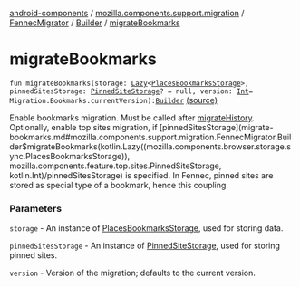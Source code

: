 [android-components](../../../index.md) / [mozilla.components.support.migration](../../index.md) / [FennecMigrator](../index.md) / [Builder](index.md) / [migrateBookmarks](./migrate-bookmarks.md)

# migrateBookmarks

`fun migrateBookmarks(storage: `[`Lazy`](https://kotlinlang.org/api/latest/jvm/stdlib/kotlin/-lazy/index.html)`<`[`PlacesBookmarksStorage`](../../../mozilla.components.browser.storage.sync/-places-bookmarks-storage/index.md)`>, pinnedSitesStorage: `[`PinnedSiteStorage`](../../../mozilla.components.feature.top.sites/-pinned-site-storage/index.md)`? = null, version: `[`Int`](https://kotlinlang.org/api/latest/jvm/stdlib/kotlin/-int/index.html)` = Migration.Bookmarks.currentVersion): `[`Builder`](index.md) [(source)](https://github.com/mozilla-mobile/android-components/blob/master/components/support/migration/src/main/java/mozilla/components/support/migration/FennecMigrator.kt#L299)

Enable bookmarks migration. Must be called after [migrateHistory](migrate-history.md).
Optionally, enable top sites migration, if [pinnedSitesStorage](migrate-bookmarks.md#mozilla.components.support.migration.FennecMigrator.Builder$migrateBookmarks(kotlin.Lazy((mozilla.components.browser.storage.sync.PlacesBookmarksStorage)), mozilla.components.feature.top.sites.PinnedSiteStorage, kotlin.Int)/pinnedSitesStorage) is specified.
In Fennec, pinned sites are stored as special type of a bookmark, hence this coupling.

### Parameters

`storage` - An instance of [PlacesBookmarksStorage](../../../mozilla.components.browser.storage.sync/-places-bookmarks-storage/index.md), used for storing data.

`pinnedSitesStorage` - An instance of [PinnedSiteStorage](../../../mozilla.components.feature.top.sites/-pinned-site-storage/index.md), used for storing pinned sites.

`version` - Version of the migration; defaults to the current version.